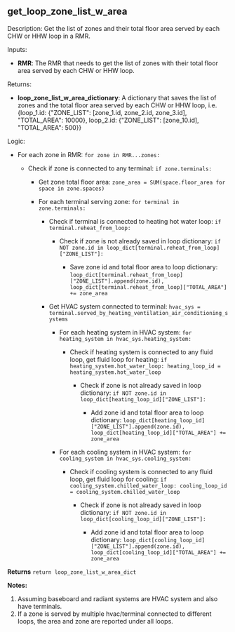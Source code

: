
## get_loop_zone_list_w_area

Description: Get the list of zones and their total floor area served by each CHW or HHW loop in a RMR.

Inputs:  
- **RMR**: The RMR that needs to get the list of zones with their total floor area served by each CHW or HHW loop.

Returns: 
- **loop_zone_list_w_area_dictionary**: A dictionary that saves the list of zones and the total floor area served by each CHW or HHW loop, i.e. {loop_1.id: {"ZONE_LIST": [zone_1.id, zone_2.id, zone_3.id], "TOTAL_AREA": 10000}, loop_2.id: {"ZONE_LIST": [zone_10.id], "TOTAL_AREA": 500}}

Logic:  

- For each zone in RMR: `for zone in RMR...zones:`

  - Check if zone is connected to any terminal: `if zone.terminals:`

    - Get zone total floor area: `zone_area = SUM(space.floor_area for space in zone.spaces)`

    - For each terminal serving zone: `for terminal in zone.terminals:`

      - Check if terminal is connected to heating hot water loop: `if terminal.reheat_from_loop:`

        - Check if zone is not already saved in loop dictionary: `if NOT zone.id in loop_dict[terminal.reheat_from_loop]["ZONE_LIST"]:`

          - Save zone id and total floor area to loop dictionary: `loop_dict[terminal.reheat_from_loop]["ZONE_LIST"].append(zone.id), loop_dict[terminal.reheat_from_loop]["TOTAL_AREA"] += zone_area`

      - Get HVAC system connected to terminal: `hvac_sys = terminal.served_by_heating_ventilation_air_conditioning_systems`

        - For each heating system in HVAC system: `for heating_system in hvac_sys.heating_system:`

          - Check if heating system is connected to any fluid loop, get fluid loop for heating: `if heating_system.hot_water_loop: heating_loop_id = heating_system.hot_water_loop`

            - Check if zone is not already saved in loop dictionary: `if NOT zone.id in loop_dict[heating_loop_id]["ZONE_LIST"]:`

              - Add zone id and total floor area to loop dictionary: `loop_dict[heating_loop_id]["ZONE_LIST"].append(zone.id), loop_dict[heating_loop_id]["TOTAL_AREA"] += zone_area`

        - For each cooling system in HVAC system: `for cooling_system in hvac_sys.cooling_system:`

          - Check if cooling system is connected to any fluid loop, get fluid loop for cooling: `if cooling_system.chilled_water_loop: cooling_loop_id = cooling_system.chilled_water_loop`

            - Check if zone is not already saved in loop dictionary: `if NOT zone.id in loop_dict[cooling_loop_id]["ZONE_LIST"]:`

              - Add zone id and total floor area to loop dictionary: `loop_dict[cooling_loop_id]["ZONE_LIST"].append(zone.id), loop_dict[cooling_loop_id]["TOTAL_AREA"] += zone_area`

**Returns** `return loop_zone_list_w_area_dict`  

**Notes:**

1. Assuming baseboard and radiant systems are HVAC system and also have terminals.
2. If a zone is served by multiple hvac/terminal connected to different loops, the area and zone are reported under all loops.
